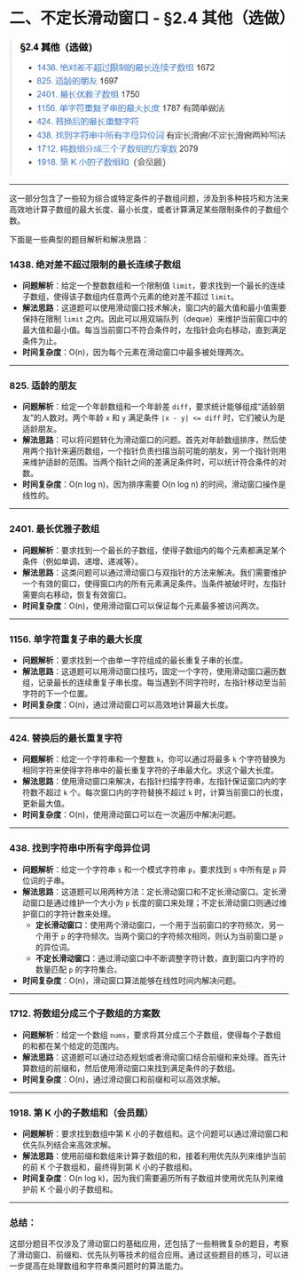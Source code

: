 # 二、不定长滑动窗口 - §2.4 其他（选做）
![alt text](img_src/s2.4.1.png)

---

这一部分包含了一些较为综合或特定条件的子数组问题，涉及到多种技巧和方法来高效地计算子数组的最大长度、最小长度，或者计算满足某些限制条件的子数组个数。

下面是一些典型的题目解析和解决思路：

### **1438. 绝对差不超过限制的最长连续子数组**
- **问题解析**：给定一个整数数组和一个限制值 `limit`，要求找到一个最长的连续子数组，使得该子数组内任意两个元素的绝对差不超过 `limit`。
- **解法思路**：这道题可以使用滑动窗口技术解决，窗口内的最大值和最小值需要保持在限制 `limit` 之内。因此可以用双端队列（deque）来维护当前窗口中的最大值和最小值。每当当前窗口不符合条件时，左指针会向右移动，直到满足条件为止。
- **时间复杂度**：O(n)，因为每个元素在滑动窗口中最多被处理两次。

---

### **825. 适龄的朋友**
- **问题解析**：给定一个年龄数组和一个年龄差 `diff`，要求统计能够组成“适龄朋友”的人数对。两个年龄 `x` 和 `y` 满足条件 `|x - y| <= diff` 时，它们被认为是适龄朋友。
- **解法思路**：可以将问题转化为滑动窗口的问题。首先对年龄数组排序，然后使用两个指针来遍历数组，一个指针负责扫描当前可能的朋友，另一个指针则用来维护适龄的范围。当两个指针之间的差满足条件时，可以统计符合条件的对数。
- **时间复杂度**：O(n log n)，因为排序需要 O(n log n) 的时间，滑动窗口操作是线性的。

---

### **2401. 最长优雅子数组**
- **问题解析**：要求找到一个最长的子数组，使得子数组内的每个元素都满足某个条件（例如单调、递增、递减等）。
- **解法思路**：这类问题可以通过滑动窗口与双指针的方法来解决。我们需要维护一个有效的窗口，使得窗口内的所有元素满足条件。当条件被破坏时，左指针需要向右移动，恢复有效窗口。
- **时间复杂度**：O(n)，使用滑动窗口可以保证每个元素最多被访问两次。

---

### **1156. 单字符重复子串的最大长度**
- **问题解析**：要求找到一个由单一字符组成的最长重复子串的长度。
- **解法思路**：这道题可以用滑动窗口技巧，固定一个字符，使用滑动窗口遍历数组，记录最长的连续重复子串长度。每当遇到不同字符时，左指针移动至当前字符的下一个位置。
- **时间复杂度**：O(n)，通过滑动窗口可以高效地计算最大长度。

---

### **424. 替换后的最长重复字符**
- **问题解析**：给定一个字符串和一个整数 `k`，你可以通过将最多 `k` 个字符替换为相同字符来使得字符串中的最长重复字符的子串最大化。求这个最大长度。
- **解法思路**：使用滑动窗口来解决，右指针扫描字符串，左指针保证窗口内的字符数不超过 `k` 个。每次窗口内的字符替换不超过 `k` 时，计算当前窗口的长度，更新最大值。
- **时间复杂度**：O(n)，使用滑动窗口可以在一次遍历中解决问题。

---

### **438. 找到字符串中所有字母异位词**
- **问题解析**：给定一个字符串 `s` 和一个模式字符串 `p`，要求找到 `s` 中所有是 `p` 异位词的子串。
- **解法思路**：这道题可以用两种方法：定长滑动窗口和不定长滑动窗口。定长滑动窗口是通过维护一个大小为 `p` 长度的窗口来处理；不定长滑动窗口则通过维护窗口的字符计数来处理。
  - **定长滑动窗口**：使用两个滑动窗口，一个用于当前窗口的字符频次，另一个用于 `p` 的字符频次。当两个窗口的字符频次相同，则认为当前窗口是 `p` 的异位词。
  - **不定长滑动窗口**：通过滑动窗口中不断调整字符计数，直到窗口内字符的数量匹配 `p` 的字符集合。
- **时间复杂度**：O(n)，滑动窗口算法能够在线性时间内解决问题。

---

### **1712. 将数组分成三个子数组的方案数**
- **问题解析**：给定一个数组 `nums`，要求将其分成三个子数组，使得每个子数组的和都在某个给定的范围内。
- **解法思路**：这道题可以通过动态规划或者滑动窗口结合前缀和来处理。首先计算数组的前缀和，然后使用滑动窗口来找到满足条件的子数组。
- **时间复杂度**：O(n)，通过滑动窗口和前缀和可以高效求解。

---

### **1918. 第 K 小的子数组和（会员题）**
- **问题解析**：要求找到数组中第 K 小的子数组和。这个问题可以通过滑动窗口和优先队列结合来高效求解。
- **解法思路**：使用前缀和数组来计算子数组的和，接着利用优先队列来维护当前的前 K 个子数组和，最终得到第 K 小的子数组和。
- **时间复杂度**：O(n log k)，因为我们需要遍历所有子数组并使用优先队列来维护前 K 个最小的子数组和。

---

### 总结：
这部分题目不仅涉及了滑动窗口的基础应用，还包括了一些稍微复杂的题目，考察了滑动窗口、前缀和、优先队列等技术的组合应用。通过这些题目的练习，可以进一步提高在处理数组和字符串类问题时的算法能力。